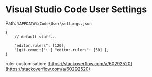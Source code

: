 # Visual Studio Code User Settings

Path: `%APPDATA%\Code\User\settings.json`

```jsonc
{
    // default stuff...

    "editor.rulers": [120],
    "[git-commit]": { "editor.rulers": [50] },
}
```

ruler customisation: [https://stackoverflow.com/a/60292520](https://stackoverflow.com/a/60292520)
